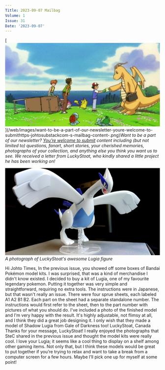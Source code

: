 ```yaml
---
Title: 2023-09-07 Mailbag
Volume: 1
Issue: 31
Date: '2023-09-07'
---
```


[![Want to be a part of our newsletter? [You’re welcome to submit](https://johto.substack.com/s/mailbag) content including (but not limited to) questions, fanart, short stories, your cherished memories, photographs of your collection, and anything else you think you want us to see. We received a letter from LuckyStoat, who kindly shared a little project he has been working on!](/web/images/want-to-be-a-part-of-our-newsletter-youre-welcome-to-submithttps-johtosubstackcom-s-mailbag-content-.png)](/web/images/want-to-be-a-part-of-our-newsletter-youre-welcome-to-submithttps-johtosubstackcom-s-mailbag-content-.png)*Want to be a part of our newsletter? [You’re welcome to submit](https://johto.substack.com/s/mailbag) content including (but not limited to) questions, fanart, short stories, your cherished memories, photographs of your collection, and anything else you think you want us to see. We received a letter from LuckyStoat, who kindly shared a little project he has been working on!*


[![A photograph of LuckyStoat's awesome Lugia figure](/web/images/a-photograph-of-luckystoats-awesome-lugia-figure.jpeg)](/web/images/a-photograph-of-luckystoats-awesome-lugia-figure.jpeg)*A photograph of LuckyStoat's awesome Lugia figure*

Hi Johto Times,
In the previous issue, you showed off some boxes of Bandai Pokémon model kits. I was surprised, that was a kind of merchandise I didn't know existed.
I decided to buy a kit of Lugia, one of my favourite legendary pokemon. Putting it together was very simple and straightforward, requiring no extra tools. The instructions were in Japanese, but that wasn't really an issue. There were four sprue sheets, each labeled A1 A2 B1 B2. Each part on the sheet had a separate standalone number. The instructions would first refer to the sheet, then to the part number with pictures of what you should do.
I've included a photo of the finished model and I'm very happy with the result. It's highly adjustable, not flimsy at all, and I think they did a great job designing it. I only wish that they made a model of Shadow Lugia from Gale of Darkness too!
LuckyStoat, Canada
Thanks for your message, LuckyStoat! I really enjoyed the photographs that SteC shared in the previous issue and thought the model kits were really cool. I love your Lugia; it seems like a cool thing to display on a shelf among other gaming items. Not only that, but I think these models would be great to put together if you’re trying to relax and want to take a break from a computer screen for a few hours. Maybe I’ll pick one up for myself at some point!